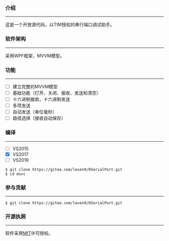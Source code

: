 ### 介绍
---------------------
这是一个开放源代码，以TIM授权的串行端口调试助手。

### 软件架构
---------------------
采用WPF框架，MVVM模型。

### 功能
---------------------
- [ ] 建立完整的MVVM模型
- [ ] 基础功能（打开、关闭、接收、发送和清空）
- [ ] 十六进制接收，十六进制发送
- [ ] 多项发送
- [ ] 自动发送（单位毫秒）
- [ ] 路径选择（接收自动保存）

### 编译
--------------------
- [ ] VS2015
- [X] VS2017
- [ ] VS2019

```
$ git clone https://gitee.com/leven9/OSerialPort.git
$ cd msvc
```

### 参与贡献
--------------------
```
$ git clone https://gitee.com/leven9/OSerialPort.git
```

### 开源执照
---------------------
软件采用[MIT](https://gitee.com/leven9/OSerialPort/blob/master/LICENSE)许可授权。
